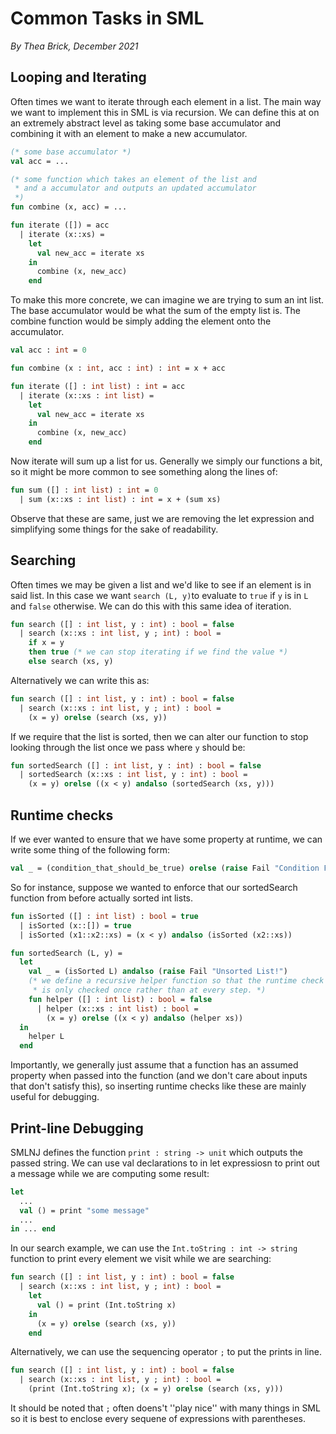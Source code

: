 # Common Tasks in SML

_By Thea Brick, December 2021_

## Looping and Iterating

Often times we want to iterate through each element in a list. The main way we
want to implement this in SML is via recursion. We can define this at on an
extremely abstract level as taking some base accumulator and combining it with
an element to make a new accumulator.

```sml
(* some base accumulator *)
val acc = ...

(* some function which takes an element of the list and
 * and a accumulator and outputs an updated accumulator
 *)
fun combine (x, acc) = ...

fun iterate ([]) = acc
  | iterate (x::xs) =
    let
      val new_acc = iterate xs
    in
      combine (x, new_acc)
    end
```

To make this more concrete, we can imagine we are trying to sum an int list.
The base accumulator would be what the sum of the empty list is. The combine
function would be simply adding the element onto the accumulator.

```sml
val acc : int = 0

fun combine (x : int, acc : int) : int = x + acc

fun iterate ([] : int list) : int = acc
  | iterate (x::xs : int list) =
    let
      val new_acc = iterate xs
    in
      combine (x, new_acc)
    end
```

Now iterate will sum up a list for us. Generally we simply our functions a bit,
so it might be more common to see something along the lines of:

```sml
fun sum ([] : int list) : int = 0
  | sum (x::xs : int list) : int = x + (sum xs)
```

Observe that these are same, just we are removing the let expression and
simplifying some things for the sake of readability.

## Searching

Often times we may be given a list and we'd like to see if an element is in
said list. In this case we want `search (L, y)`to evaluate to `true` if `y` is
in `L` and `false` otherwise. We can do this with this same idea of iteration.

```sml
fun search ([] : int list, y : int) : bool = false
  | search (x::xs : int list, y ; int) : bool =
    if x = y
    then true (* we can stop iterating if we find the value *)
    else search (xs, y)
```

Alternatively we can write this as:

```sml
fun search ([] : int list, y : int) : bool = false
  | search (x::xs : int list, y ; int) : bool =
    (x = y) orelse (search (xs, y))
```

If we require that the list is sorted, then we can alter our function to stop
looking through the list once we pass where `y` should be:

```sml
fun sortedSearch ([] : int list, y : int) : bool = false
  | sortedSearch (x::xs : int list, y : int) : bool =
    (x = y) orelse ((x < y) andalso (sortedSearch (xs, y)))
```

## Runtime checks

If we ever wanted to ensure that we have some property at runtime, we can write
some thing of the following form:

```sml
val _ = (condition_that_should_be_true) orelse (raise Fail "Condition False!")
```

So for instance, suppose we wanted to enforce that our sortedSearch function
from before actually sorted int lists.

```sml
fun isSorted ([] : int list) : bool = true
  | isSorted (x::[]) = true
  | isSorted (x1::x2::xs) = (x < y) andalso (isSorted (x2::xs))

fun sortedSearch (L, y) =
  let
    val _ = (isSorted L) andalso (raise Fail "Unsorted List!")
    (* we define a recursive helper function so that the runtime check
     * is only checked once rather than at every step. *)
    fun helper ([] : int list) : bool = false
      | helper (x::xs : int list) : bool =
        (x = y) orelse ((x < y) andalso (helper xs))
  in
    helper L
  end
```

Importantly, we generally just assume that a function has an assumed property
when passed into the function (and we don't care about inputs that don't
satisfy this), so inserting runtime checks like these are mainly useful for
debugging.

## Print-line Debugging

SMLNJ defines the function `print : string -> unit` which outputs the passed
string. We can use val declarations to in let expressiosn to print out a message
while we are computing some result:

```sml
let
  ...
  val () = print "some message"
  ...
in ... end
```

In our search example, we can use the `Int.toString : int -> string` function
to print every element we visit while we are searching:

```sml
fun search ([] : int list, y : int) : bool = false
  | search (x::xs : int list, y ; int) : bool =
    let
      val () = print (Int.toString x)
    in
      (x = y) orelse (search (xs, y))
    end
```

Alternatively, we can use the sequencing operator `;` to put the prints in line.

```sml
fun search ([] : int list, y : int) : bool = false
  | search (x::xs : int list, y ; int) : bool =
    (print (Int.toString x); (x = y) orelse (search (xs, y)))
```

It should be noted that `;` often doens't ''play nice'' with many things in SML
so it is best to enclose every sequene of expressions with parentheses.
